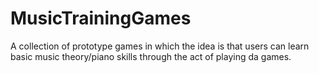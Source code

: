# MusicTrainingGames
A collection of prototype games in which the idea is that users can learn basic music theory/piano skills through the act of playing da games.
